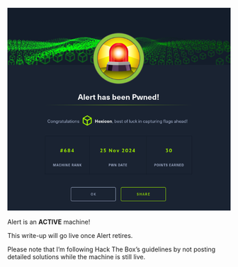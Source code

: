 ![Alert](Alert_images/pwned.png)

Alert is an **ACTIVE** machine!

This write-up will go live once Alert retires.

Please note that I’m following Hack The Box’s guidelines by not posting detailed solutions while the machine is still live.
